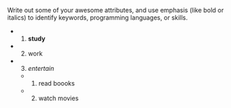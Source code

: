 Write out some of your awesome attributes, and use emphasis (like bold or italics) to identify keywords, programming languages, or skills. 

- 1. **study**
- 2. work
- 3. *entertain*
  * 1. read boooks
  * 2. watch movies
